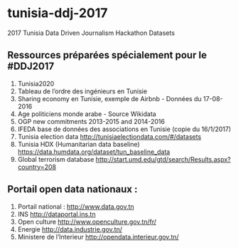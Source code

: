 # tunisia-ddj-2017

2017 Tunisia Data Driven Journalism Hackathon Datasets

## Ressources préparées spécialement pour le #DDJ2017

1. Tunisia2020
2. Tableau de l’ordre des ingénieurs en Tunisie
3. Sharing economy en Tunisie, exemple de Airbnb - Données du 17-08-2016
4. Age politiciens monde arabe - Source Wikidata
5. OGP new commitments 2013-2015 and 2014-2016
6. IFEDA base de données des associations en Tunisie (copie du 16/1/2017)
7. Tunisia election data http://tunisiaelectiondata.com/#/datasets
8. Tunisia HDX (Humanitarian data baseline) https://data.humdata.org/dataset/tun_baseline_data 
9. Global terrorism database http://start.umd.edu/gtd/search/Results.aspx?country=208

## Portail open data nationaux :

1. Portail national : http://www.data.gov.tn 
2. INS http://dataportal.ins.tn 
3. Open culture http://www.openculture.gov.tn/fr/ 
4. Energie http://data.industrie.gov.tn/ 
5. Ministere de l’Interieur  http://opendata.interieur.gov.tn/
